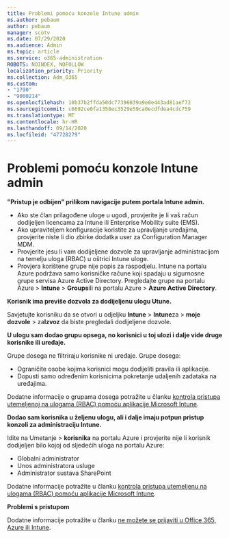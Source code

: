```yaml
---
title: Problemi pomoću konzole Intune admin
ms.author: pebaum
author: pebaum
manager: scotv
ms.date: 07/29/2020
ms.audience: Admin
ms.topic: article
ms.service: o365-administration
ROBOTS: NOINDEX, NOFOLLOW
localization_priority: Priority
ms.collection: Adm_O365
ms.custom:
- "1790"
- "9000214"
ms.openlocfilehash: 10b37b2ffda50dc77396039a9e0e443ad81aef72
ms.sourcegitcommit: c6692ce0fa1358ec3529e59ca0ecdfdea4cdc759
ms.translationtype: MT
ms.contentlocale: hr-HR
ms.lasthandoff: 09/14/2020
ms.locfileid: "47728279"
---
```

# <a name="problems-using-the-intune-admin-console"></a>Problemi pomoću konzole Intune admin

**"Pristup je odbijen" prilikom navigacije putem portala Intune admin.**

- Ako ste član prilagođene uloge u ugodi, provjerite je li vaš račun dodijeljen licencama za Intune ili Enterprise Mobility suite (EMS).
- Ako upraviteljem konfiguracije koristite za upravljanje uređajima, provjerite niste li dio zbirke dodatka user za Configuration Manager MDM.
- Provjerite jesu li vam dodijeljene dozvole za upravljanje administracijom na temelju uloga (RBAC) u oštrici Intune uloge.
- Provjera korištene grupe nije popis za raspodjelu. Intune na portalu Azure podržava samo korisničke račune koji spadaju u sigurnosne grupe servisa Azure Active Directory. Pregledajte grupe na portalu Azure > **Intune**  >  **Groups**ili na portalu Azure > **Azure Active Directory**.

**Korisnik ima previše dozvola za dodijeljenu ulogu Utune.**

Savjetujte korisniku da se otvori u odjeljku **Intune**  >  **Intune**za  >  **moje dozvole**  >  za**Izvoz** da biste pregledali dodijeljene dozvole.

**U ulogu sam dodao grupu opsega, no korisnici u toj ulozi i dalje vide druge korisnike ili uređaje.**

Grupe dosega ne filtriraju korisnike ni uređaje. Grupe dosega:

- Ograničite osobe kojima korisnici mogu dodijeliti pravila ili aplikacije.
- Dopusti samo određenim korisnicima pokretanje udaljenih zadataka na uređajima.

Dodatne informacije o grupama dosega potražite u članku  [kontrola pristupa utemeljenoj na ulogama (RBAC) pomoću aplikacije Microsoft Intune](https://docs.microsoft.com/intune/role-based-access-control).

**Dodao sam korisnika u željenu ulogu, ali i dalje imaju potpun pristup konzoli za administraciju Intune.**

Idite na Umetanje > **korisnika** na portalu Azure i provjerite nije li korisnik dodijeljen bilo kojoj od sljedećih uloga na portalu Azure:

- Globalni administrator
- Unos administratora usluge
- Administrator sustava SharePoint

Dodatne informacije potražite u članku [kontrola pristupa utemeljenu na ulogama (RBAC) pomoću aplikacije Microsoft Intune](https://docs.microsoft.com/intune/role-based-access-control).

**Problemi s pristupom**

Dodatne informacije potražite u članku [ne možete se prijaviti u Office 365, Azure ili Intune](https://support.microsoft.com/help/2412085/you-can-t-sign-in-to-office-365-azure-or-intune).